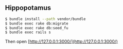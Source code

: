 Hippopotamus
---

``` sh
$ bundle install --path vendor/bundle
$ bundle exec rake db:migrate
$ bundle exec rake db:seed_fu
$ bundle exec rails s
```

Then open [http://127.0.0.1:3000/](http://127.0.0.1:3000/)